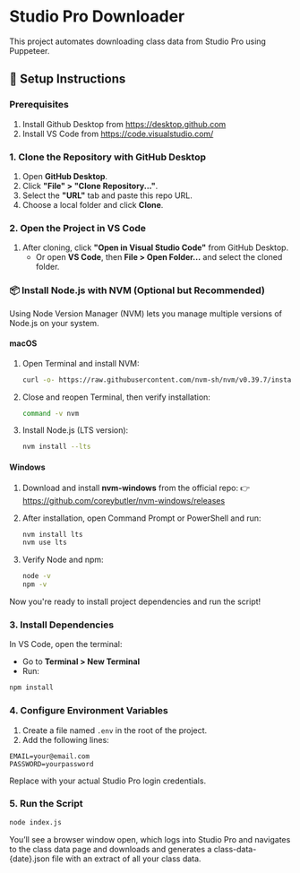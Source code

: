 # Studio Pro Downloader

This project automates downloading class data from Studio Pro using Puppeteer.

## 🔧 Setup Instructions
### Prerequisites
1. Install Github Desktop from https://desktop.github.com
2. Install VS Code from https://code.visualstudio.com/

### 1. Clone the Repository with GitHub Desktop
1. Open **GitHub Desktop**.
2. Click **"File" > "Clone Repository..."**.
3. Select the **"URL"** tab and paste this repo URL.
4. Choose a local folder and click **Clone**.

### 2. Open the Project in VS Code
1. After cloning, click **"Open in Visual Studio Code"** from GitHub Desktop.
   - Or open **VS Code**, then **File > Open Folder...** and select the cloned folder.

### 📦 Install Node.js with NVM (Optional but Recommended)

Using Node Version Manager (NVM) lets you manage multiple versions of Node.js on your system.

#### macOS

1. Open Terminal and install NVM:
   ```bash
   curl -o- https://raw.githubusercontent.com/nvm-sh/nvm/v0.39.7/install.sh | bash
   ```

2. Close and reopen Terminal, then verify installation:
   ```bash
   command -v nvm
   ```

3. Install Node.js (LTS version):
   ```bash
   nvm install --lts
   ```

#### Windows

1. Download and install **nvm-windows** from the official repo:
   👉 https://github.com/coreybutler/nvm-windows/releases

2. After installation, open Command Prompt or PowerShell and run:
   ```cmd
   nvm install lts
   nvm use lts
   ```

3. Verify Node and npm:
   ```cmd
   node -v
   npm -v
   ```

Now you're ready to install project dependencies and run the script!


### 3. Install Dependencies
In VS Code, open the terminal:
- Go to **Terminal > New Terminal**
- Run:

```bash
npm install
```

### 4. Configure Environment Variables
1. Create a file named `.env` in the root of the project.
2. Add the following lines:

```
EMAIL=your@email.com
PASSWORD=yourpassword
```

Replace with your actual Studio Pro login credentials.

### 5. Run the Script

```bash
node index.js
```

You’ll see a browser window open, which logs into Studio Pro and navigates to the class data page and downloads and generates a class-data-{date}.json file with an extract of all your class data.